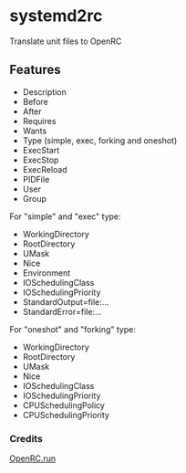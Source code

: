 # systemd2rc
Translate unit files to OpenRC

## Features

*   Description
*   Before
*   After
*   Requires
*   Wants
*   Type (simple, exec, forking and oneshot)
*   ExecStart
*   ExecStop
*   ExecReload
*   PIDFile
*   User
*   Group

For "simple" and "exec" type:

*   WorkingDirectory
*   RootDirectory
*   UMask
*   Nice
*   Environment
*   IOSchedulingClass
*   IOSchedulingPriority
*   StandardOutput=file:...
*   StandardError=file:...

For "oneshot" and "forking" type:

*   WorkingDirectory
*   RootDirectory
*   UMask
*   Nice
*   IOSchedulingClass
*   IOSchedulingPriority
*   CPUSchedulingPolicy
*   CPUSchedulingPriority

### Credits

[OpenRC.run](http://openrc.run/)
